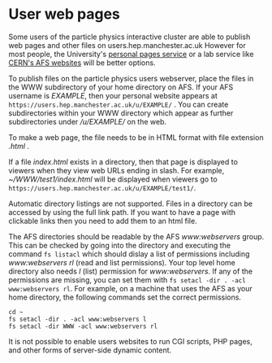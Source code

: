 # User web pages

Some users of the particle physics interactive cluster are able to publish web pages and other 
files on users.hep.manchester.ac.uk However for most people, the University's 
[personal pages service](https://personalpages.manchester.ac.uk/personalwebpages.html) <!-- Fixme: won't work when P drives die; still no info about that: https://connect.manchester.ac.uk/esc?id=kb_article&sysparm_article=KB0012444 -->
or a lab service like 
[CERN's AFS websites](https://espace.cern.ch/webservices-help/websitemanagement/ConfiguringAFSSites/Pages/PermissionsforyourAFSfolder.aspx)
will be better options.

To publish files on the particle physics users webserver, place the files in the WWW subdirectory 
of your home directory on AFS. If your AFS username is _EXAMPLE_, then your personal website 
appears at ``https://users.hep.manchester.ac.uk/u/EXAMPLE/`` . You can create subdirectories 
within your WWW directory which appear as further subdirectories under _/u/EXAMPLE/_ on 
the web. 

To make a web page, the file needs to be in HTML format with file extension _.html_ .

If a file _index.html_ exists in a directory, then that page is displayed to viewers when
they view web URLs ending in slash. For example, _~/WWW/test1/index.html_ will be displayed
when viewers go to ``https://users.hep.manchester.ac.uk/u/EXAMPLE/test1/``.

Automatic directory listings are not supported.
Files in a directory can be accessed by using the full link path.
If you want to have a page with clickable links then you need to add them to an html file.

The AFS directories should be readable by the AFS _www:webservers_ group. This can be checked
by going into the directory and executing the command ``fs listacl`` which should dislay a list 
of permissions including _www:webservers rl_ (read and list permissions).
Your top level home directory also needs _l_ (list) permission for _www:webservers_.
If any of the permissions are missing, you can set them with ``fs setacl -dir . -acl www:webservers rl``.
For example, on a machine that uses the AFS as your home directory, the following commands set
the correct permissions.
```
cd ~
fs setacl -dir . -acl www:webservers l
fs setacl -dir WWW -acl www:webservers rl
```

It is not possible to enable users websites to run CGI scripts, PHP pages, and other forms of
server-side dynamic content. 
